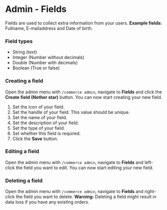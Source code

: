 # Admin - Fields
Fields are used to collect extra information from your users. 
**Example fields:** Fullname, E-mailaddress and Date of birth.

### Field types
* String (text)
* Integer (Number without decimals)
* Double (Number with decimals)
* Boolean (True or false)

### Creating a field
Open the admin menu with `/commerce admin`, navigate to **Fields** and click the **Create field (Nether star)** button. You can now start creating your new field.

1. Set the icon of your field.
2. Set the handle of your field. This value should be unique.
3. Set the name of your field.
4. Set the description of your field.
5. Set the type of your field.
6. Set whether this field is required.
4. Click the **Save** button.

### Editing a field
Open the admin menu with `/commerce admin`, navigate to **Fields** and left-click the field you want to edit. You can now start editing your new field.

### Deleting a field
Open the admin menu with `/commerce admin`, navigate to **Fields** and right-click the field you want to delete.
**Warning:** Deleting a field might result in data loss if you have any existing orders.
